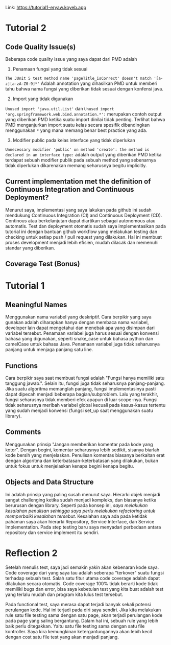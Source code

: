 Link: https://tutorial1-eryaw.koyeb.app
# Tutorial 2
## Code Quality Issue(s)
Beberapa code quality issue yang saya dapat dari PMD adalah
1. Penamaan fungsi yang tidak sesuai

`The JUnit 5 test method name 'pageTitle_isCorrect' doesn't match '[a-z][a-zA-Z0-9]*'` Adalah annotation yang dihasilkan PMD untuk memberi tahu bahwa nama fungsi yang diberikan tidak sesuai dengan konfensi java.  

2. Import yang tidak digunakan

`Unused import 'java.util.List'` dan `Unused import 'org.springframework.web.bind.annotation.*':` merupakan contoh output yang diberikan PMD ketika suatu import dinilai tidak penting. Terlihat bahwa PMD menganjurkan import suatu kelas secara spesifik dibandingkan menggunakan `*` yang mana memang benar best practice yang ada.

3. Modifier public pada kelas interface yang tidak diperlukan

`Unnecessary modifier 'public' on method 'create': the method is declared in an interface type:` adalah output yang diberikan PMD ketika terdapat sebuah modifier publik pada sebuah method yang sebenarnya tidak diperlukan dikarenakan memang seharusnya begitu implicitly. 

## Current implementation met the definition of Continuous Integration and Continuous Deployment?
Menurut saya, implementasi yang saya lakukan pada github ini sudah mendukung Continuous Integration (CI) and Continuous Deployment (CD). Continous atau berkelanjutan dapat diartikan sebagai autonomous atau automatis. Test dan deployment otomatis sudah saya implementasikan pada tutorial ini dengan bantuan github workflow yang melakukan testing dan checking untuk setiap push / pull request yang dilakukan. Hal ini membuat proses development menjadi lebih efisien, mudah dilacak dan memenuhi standar yang diberikan.

## Coverage Test (Bonus)



# Tutorial 1

## Meaningful Names

Menggunakan nama variabel yang deskriptif. Cara berpikir yang saya gunakan adalah diharapkan hanya dengan membaca nama variabel, developer lain dapat mengetahui dan menebak apa yang disimpan dari variabel tersebut. Penamaan variabel juga harus sesuai dengan konvensi bahasa yang digunakan, seperti snake_case untuk bahasa python dan camelCase untuk bahasa Java. Penamaan variabel juga tidak seharusnya panjang untuk menjaga panjang satu line. 
## Functions

Cara berpikir saya saat membuat fungsi adalah "Fungsi hanya memiliki satu tanggung jawab.". Selain itu, fungsi juga tidak seharusnya panjang-panjang. Jika suatu algoritma memanglah panjang, fungsi implementasinya pasti dapat dipecah menjadi beberapa bagian/subproblem. Lalu yang terakhir, fungsi seharusnya tidak memberi efek apapun di luar scope-nya. Fungsi tidak seharusnya meribah variabel global kecuali pada kasus-kasus tertentu yang sudah menjadi konvensi (fungsi set_up saat menggunakan suatu library).

## Comments
   
Menggunakan prinsip "Jangan memberikan komentar pada kode yang kotor". Dengan begini, komentar seharusnya lebih sedikit, sisanya biarlah kode bersih yang menjelaskan. Penulisan komentas biasanya berkaitan erat dengan algoritma dan keterbatasan-keterbatasan yang dilakukan, bukan untuk fokus untuk menjelaskan kenapa begini kenapa begitu. 

## Objects and Data Structure

Ini adalah prinsip yang paling susah menurut saya. Hierarki objek menjadi sangat challenging ketika sudah menjadi kompleks, dan biasanya ketika berurusan dengan library. Seperti pada konsep ini, *saya melakukan kesalahan penulisan sehingga saya perlu melakukan refactoring untuk memperbaiki kesalahan tersebut*. Kesalahan saya ada pada ketidak pahaman saya akan hierarki Repository, Service Interface, dan Service Implementation. Pada step testing baru saya menyadari perbedaan antara repository dan service implement itu sendiri.

# Reflection 2

Setelah menulis test, saya jadi semakin yakin akan kebenaran kode saya. Code coverage dari yang saya tau adalah seberapa "terkover" suatu fungsi terhadap sebuah test. Salah satu fitur utama code coverage adalah dapat dilakukan secara otomatis. Code coverage 100% tidak berarti kode tidak memiliki bugs dan error, bisa saya kebetulan test yang kita buat adalah test yang terlalu mudah dan program kita lulus test tersebut.

Pada functional test, saya merasa dapat terjadi banyak sekali potensi perulangan kode. Hal ini terjadi pada diri saya sendiri. Jika kita melakukan rule satu file testing sama dengan satu page, akan terjadi perulangan kode pada page yang saling bergantung. Dalam hal ini, sebuah rule yang lebih baik perlu ditegakkan. Yaitu satu file testing sama dengan satu file kontroller. Saya kira kemungkinan ketergantungannya akan lebih kecil dengan cost satu file test yang akan menjadi panjang.  